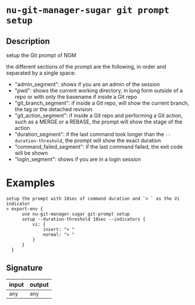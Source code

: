 # `nu-git-manager-sugar git prompt setup`
## Description
setup the Git prompt of NGM

the different sections of the prompt are the following, in order and separated by a single space:
- "admin_segment": shows if you are an admin of the session
- "pwd": shows the current working directory, in long form outside of a repo or with only the
    basename if inside a Git repo
- "git_branch_segment": if inside a Git repo, will show the current branch, the tag or the
    detached revision
- "git_action_segment": if inside a Git repo and performing a Git action, such as a MERGE or a
    REBASE, the prompt will show the stage of the action
- "duration_segment": if the last command took longer than the `--duration-threshold`, the prompt
    will show the exact duration
- "command_failed_segment": if the last command failed, the exit code will be shown
- "login_segment": shows if you are in a login session

# Examples
    setup the prompt with 10sec of command duration and `> ` as the Vi indicator
    > export-env {
          use nu-git-manager-sugar git-prompt setup
          setup --duration-threshold 10sec --indicators {
              vi: {
                  insert: "> "
                  normal: "> "
              }
          }
      }

## Signature
| input | output |
| ----- | ------ |
| `any` | `any`  |
